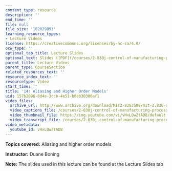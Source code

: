 ```yaml
---
content_type: resource
description: ''
end_time: ''
file: null
file_size: '182029893'
learning_resource_types:
- Lecture Videos
license: https://creativecommons.org/licenses/by-nc-sa/4.0/
ocw_type: ''
optional_tab_title: Lecture Slides
optional_text: Slides ([PDF](/courses/2-830j-control-of-manufacturing-processes-sma-6303-spring-2008/resources/lecture14))
parent_title: Lecture Videos
parent_type: CourseSection
related_resources_text: ''
resource_index_text: ''
resourcetype: Video
start_time: ''
title: '14: Aliasing and Higher Order Models'
uid: 157b2096-0d4e-3ccb-4e51-b0eb30386af1
video_files:
  archive_url: http://www.archive.org/download/MIT2-830JS08/mit-2.830-s08-lec14_300k.mp4
  video_captions_file: /courses/2-830j-control-of-manufacturing-processes-sma-6303-spring-2008/4cf53ac0d2cc536b8f442f0cc4688698_vHxLQwZtAD8.vtt
  video_thumbnail_file: https://img.youtube.com/vi/vHxLQwZtAD8/default.jpg
  video_transcript_file: /courses/2-830j-control-of-manufacturing-processes-sma-6303-spring-2008/5d316248ce9e623203109423914c4862_vHxLQwZtAD8.pdf
video_metadata:
  youtube_id: vHxLQwZtAD8
---
```


**Topics covered:** Aliasing and higher order models

**Instructor:** Duane Boning

**Note:** The slides used in this lecture can be found at the Lecture Slides tab

